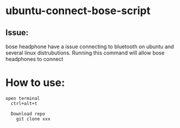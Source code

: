 # ubuntu-connect-bose-script

## Issue:
  bose headphone have a issue connecting to bluetooth on ubuntu and several linux distrubutions. Running this command
  will allow bose headphones to connect

# How to use:
    open terminal
      ctrl+alt+t

      Download repo
        git clone xxx

      
